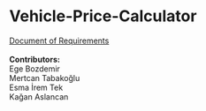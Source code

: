 # Vehicle-Price-Calculator

[Document of Requirements](https://drive.google.com/file/d/1iEOIW8stKBLJm5Kb39Sw5EkvZEljLt6C/view?usp=sharing) <br /> <br />
**Contributors:** <br />
Ege Bozdemir <br />
Mertcan Tabakoğlu <br />
Esma İrem Tek <br />
Kağan Aslancan 
